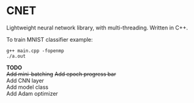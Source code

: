 # CNET
Lightweight neural network library, with multi-threading. Written in C++.

To train MNIST classifier example:
```
g++ main.cpp -fopenmp
./a.out
```

**TODO**  
~~Add mini-batching~~
~~Add epoch progress bar~~  
Add CNN layer  
Add model class  
Add Adam optimizer
